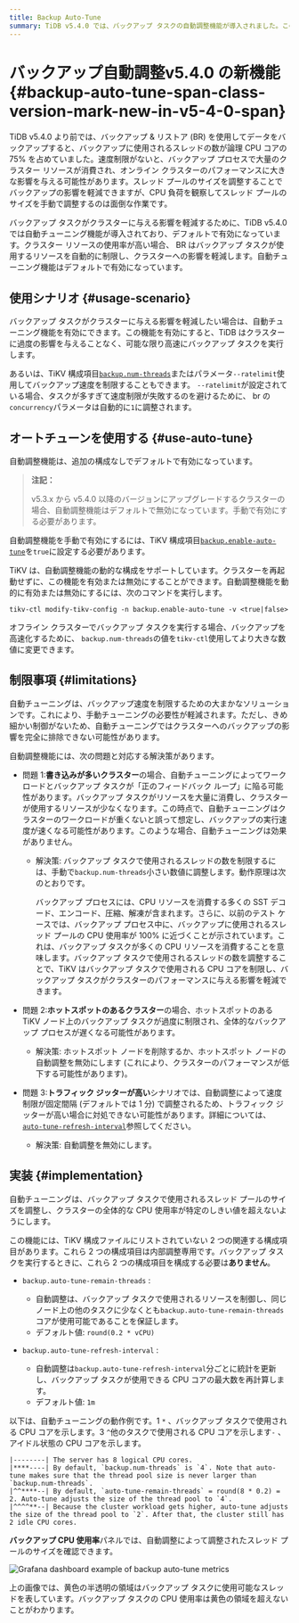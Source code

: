```yaml
---
title: Backup Auto-Tune
summary: TiDB v5.4.0 では、バックアップ タスクの自動調整機能が導入されました。この機能はデフォルトで有効になっています。この機能は、バックアップ タスクが使用するリソースを制限し、クラスターへの影響を軽減します。クラスターを再起動せずに、この機能を動的に有効または無効にすることができます。ただし、自動調整では、制限により、クラスターへのバックアップの影響を完全に除去できない場合があります。バックアップ タスクが使用するスレッドの数を調整すると、特定のシナリオでの影響を軽減できます。
---
```


# バックアップ自動調整<span class="version-mark">v5.4.0 の新機能</span> {#backup-auto-tune-span-class-version-mark-new-in-v5-4-0-span}

TiDB v5.4.0 より前では、バックアップ &amp; リストア (BR) を使用してデータをバックアップすると、バックアップに使用されるスレッドの数が論理 CPU コアの 75% を占めていました。速度制限がないと、バックアップ プロセスで大量のクラスター リソースが消費され、オンライン クラスターのパフォーマンスに大きな影響を与える可能性があります。スレッド プールのサイズを調整することでバックアップの影響を軽減できますが、CPU 負荷を観察してスレッド プールのサイズを手動で調整するのは面倒な作業です。

バックアップ タスクがクラスターに与える影響を軽減するために、TiDB v5.4.0 では自動チューニング機能が導入されており、デフォルトで有効になっています。クラスター リソースの使用率が高い場合、 BR はバックアップ タスクが使用するリソースを自動的に制限し、クラスターへの影響を軽減します。自動チューニング機能はデフォルトで有効になっています。

## 使用シナリオ {#usage-scenario}

バックアップ タスクがクラスターに与える影響を軽減したい場合は、自動チューニング機能を有効にできます。この機能を有効にすると、TiDB はクラスターに過度の影響を与えることなく、可能な限り高速にバックアップ タスクを実行します。

あるいは、TiKV 構成項目[`backup.num-threads`](/tikv-configuration-file.md#num-threads-1)またはパラメータ`--ratelimit`使用してバックアップ速度を制限することもできます。 `--ratelimit`が設定されている場合、タスクが多すぎて速度制限が失敗するのを避けるために、 br の`concurrency`パラメータは自動的に`1`に調整されます。

## オートチューンを使用する {#use-auto-tune}

自動調整機能は、追加の構成なしでデフォルトで有効になっています。

> **注記：**
>
> v5.3.x から v5.4.0 以降のバージョンにアップグレードするクラスターの場合、自動調整機能はデフォルトで無効になっています。手動で有効にする必要があります。

自動調整機能を手動で有効にするには、TiKV 構成項目[`backup.enable-auto-tune`](/tikv-configuration-file.md#enable-auto-tune-new-in-v540)を`true`に設定する必要があります。

TiKV は、自動調整機能の動的な構成をサポートしています。クラスターを再起動せずに、この機能を有効または無効にすることができます。自動調整機能を動的に有効または無効にするには、次のコマンドを実行します。

```shell
tikv-ctl modify-tikv-config -n backup.enable-auto-tune -v <true|false>
```

オフライン クラスターでバックアップ タスクを実行する場合、バックアップを高速化するために、 `backup.num-threads`の値を`tikv-ctl`使用してより大きな数値に変更できます。

## 制限事項 {#limitations}

自動チューニングは、バックアップ速度を制限するための大まかなソリューションです。これにより、手動チューニングの必要性が軽減されます。ただし、きめ細かい制御がないため、自動チューニングではクラスターへのバックアップの影響を完全に排除できない可能性があります。

自動調整機能には、次の問題と対応する解決策があります。

-   問題 1:**書き込みが多いクラスター**の場合、自動チューニングによってワークロードとバックアップ タスクが「正のフィードバック ループ」に陥る可能性があります。バックアップ タスクがリソースを大量に消費し、クラスターが使用するリソースが少なくなります。この時点で、自動チューニングはクラスターのワークロードが重くないと誤って想定し、バックアップの実行速度が速くなる可能性があります。このような場合、自動チューニングは効果がありません。

    -   解決策: バックアップ タスクで使用されるスレッドの数を制限するには、手動で`backup.num-threads`小さい数値に調整します。動作原理は次のとおりです。

        バックアップ プロセスには、CPU リソースを消費する多くの SST デコード、エンコード、圧縮、解凍が含まれます。さらに、以前のテスト ケースでは、バックアップ プロセス中に、バックアップに使用されるスレッド プールの CPU 使用率が 100% に近づくことが示されています。これは、バックアップ タスクが多くの CPU リソースを消費することを意味します。バックアップ タスクで使用されるスレッドの数を調整することで、TiKV はバックアップ タスクで使用される CPU コアを制限し、バックアップ タスクがクラスターのパフォーマンスに与える影響を軽減できます。

-   問題 2:**ホットスポットのあるクラスター**の場合、ホットスポットのある TiKV ノード上のバックアップ タスクが過度に制限され、全体的なバックアップ プロセスが遅くなる可能性があります。

    -   解決策: ホットスポット ノードを削除するか、ホットスポット ノードの自動調整を無効にします (これにより、クラスターのパフォーマンスが低下する可能性があります)。

-   問題 3:**トラフィック ジッターが高い**シナリオでは、自動調整によって速度制限が固定間隔 (デフォルトでは 1 分) で調整されるため、トラフィック ジッターが高い場合に対処できない可能性があります。詳細については、 [`auto-tune-refresh-interval`](#implementation)参照してください。

    -   解決策: 自動調整を無効にします。

## 実装 {#implementation}

自動チューニングは、バックアップ タスクで使用されるスレッド プールのサイズを調整し、クラスターの全体的な CPU 使用率が特定のしきい値を超えないようにします。

この機能には、TiKV 構成ファイルにリストされていない 2 つの関連する構成項目があります。これら 2 つの構成項目は内部調整専用です。バックアップ タスクを実行するときに、これら 2 つの構成項目を構成する必要は**ありません**。

-   `backup.auto-tune-remain-threads` :

    -   自動調整は、バックアップ タスクで使用されるリソースを制御し、同じノード上の他のタスクに少なくとも`backup.auto-tune-remain-threads`コアが使用可能であることを保証します。
    -   デフォルト値: `round(0.2 * vCPU)`

-   `backup.auto-tune-refresh-interval` :

    -   自動調整は`backup.auto-tune-refresh-interval`分ごとに統計を更新し、バックアップ タスクが使用できる CPU コアの最大数を再計算します。
    -   デフォルト値: `1m`

以下は、自動チューニングの動作例です。1 `*` 、バックアップ タスクで使用される CPU コアを示します。3 `^`他のタスクで使用される CPU コアを示します`-` 、アイドル状態の CPU コアを示します。

    |--------| The server has 8 logical CPU cores.
    |****----| By default, `backup.num-threads` is `4`. Note that auto-tune makes sure that the thread pool size is never larger than `backup.num-threads`.
    |^^****--| By default, `auto-tune-remain-threads` = round(8 * 0.2) = 2. Auto-tune adjusts the size of the thread pool to `4`.
    |^^^^**--| Because the cluster workload gets higher, auto-tune adjusts the size of the thread pool to `2`. After that, the cluster still has 2 idle CPU cores.

**バックアップ CPU 使用率**パネルでは、自動調整によって調整されたスレッド プールのサイズを確認できます。

![Grafana dashboard example of backup auto-tune metrics](https://download.pingcap.com/images/docs/br/br-auto-throttle.png)

上の画像では、黄色の半透明の領域はバックアップ タスクに使用可能なスレッドを表しています。バックアップ タスクの CPU 使用率は黄色の領域を超えないことがわかります。
